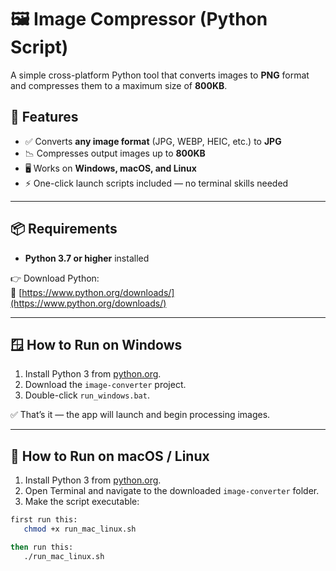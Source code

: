 # 🖼️ Image Compressor (Python Script)

A simple cross-platform Python tool that converts images to **PNG** format and compresses them to a maximum size of **800KB**.

## 🚀 Features

- ✅ Converts **any image format** (JPG, WEBP, HEIC, etc.) to **JPG**
- 📉 Compresses output images up to **800KB**
- 🖥️ Works on **Windows, macOS, and Linux**
- ⚡ One-click launch scripts included — no terminal skills needed

---

## 📦 Requirements

- **Python 3.7 or higher** installed

👉 Download Python:  
🔗 [https://www.python.org/downloads/](https://www.python.org/downloads/)

---

## 🪟 How to Run on **Windows**

1. Install Python 3 from [python.org](https://www.python.org/downloads/).
2. Download the `image-converter` project.
3. Double-click `run_windows.bat`.

✅ That’s it — the app will launch and begin processing images.

---

## 🍎 How to Run on **macOS / Linux**

1. Install Python 3 from [python.org](https://www.python.org/downloads/).
2. Open Terminal and navigate to the downloaded `image-converter` folder.
3. Make the script executable:


```bash
first run this:
   chmod +x run_mac_linux.sh

then run this:
   ./run_mac_linux.sh
